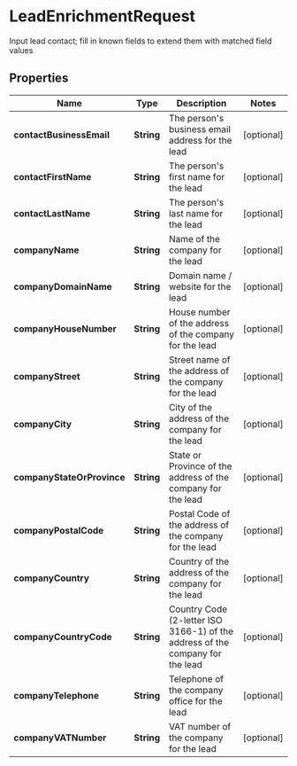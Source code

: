 

# LeadEnrichmentRequest

Input lead contact; fill in known fields to extend them with matched field values
## Properties

Name | Type | Description | Notes
------------ | ------------- | ------------- | -------------
**contactBusinessEmail** | **String** | The person&#39;s business email address for the lead |  [optional]
**contactFirstName** | **String** | The person&#39;s first name for the lead |  [optional]
**contactLastName** | **String** | The person&#39;s last name for the lead |  [optional]
**companyName** | **String** | Name of the company for the lead |  [optional]
**companyDomainName** | **String** | Domain name / website for the lead |  [optional]
**companyHouseNumber** | **String** | House number of the address of the company for the lead |  [optional]
**companyStreet** | **String** | Street name of the address of the company for the lead |  [optional]
**companyCity** | **String** | City of the address of the company for the lead |  [optional]
**companyStateOrProvince** | **String** | State or Province of the address of the company for the lead |  [optional]
**companyPostalCode** | **String** | Postal Code of the address of the company for the lead |  [optional]
**companyCountry** | **String** | Country of the address of the company for the lead |  [optional]
**companyCountryCode** | **String** | Country Code (2-letter ISO 3166-1) of the address of the company for the lead |  [optional]
**companyTelephone** | **String** | Telephone of the company office for the lead |  [optional]
**companyVATNumber** | **String** | VAT number of the company for the lead |  [optional]



